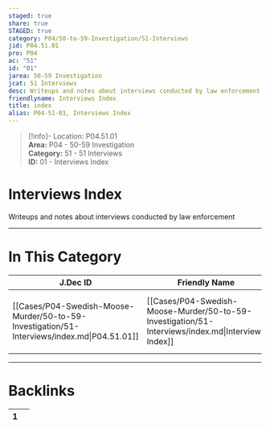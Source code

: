 ```yaml
---  
staged: true  
share: true  
STAGED: true  
category: P04/50-to-59-Investigation/51-Interviews  
jid: P04.51.01  
pro: P04  
ac: "51"  
id: "01"  
jarea: 50-59 Investigation  
jcat: 51 Interviews  
desc: Writeups and notes about interviews conducted by law enforcement.  
friendlyname: Interviews Index  
title: index  
alias: P04-51-01, Interviews Index  
---  
```

  
>[!info]- Location: P04.51.01  
>**Area:** P04 - 50-59 Investigation  
>**Category:** 51 - 51 Interviews  
>**ID:** 01 - Interviews Index  
  
# Interviews Index  
  
Writeups and notes about interviews conducted by law enforcement  
   
  
  
---  
# In This Category  
  
| J.Dec ID                                                                                    | Friendly Name                                                                                      | Description                                                       |  
| ------------------------------------------------------------------------------------------- | -------------------------------------------------------------------------------------------------- | ----------------------------------------------------------------- |  
| [[Cases/P04-Swedish-Moose-Murder/50-to-59-Investigation/51-Interviews/index.md\|P04.51.01]] | [[Cases/P04-Swedish-Moose-Murder/50-to-59-Investigation/51-Interviews/index.md\|Interviews Index]] | Writeups and notes about interviews conducted by law enforcement. |  
  
  
---  
# Backlinks  
<div><table class="dataview table-view-table"><thead class="table-view-thead"><tr class="table-view-tr-header"><th class="table-view-th"><span></span><span class="dataview small-text">1</span></th><th class="table-view-th"><span></span></th></tr></thead><tbody class="table-view-tbody"></tbody></table></div>